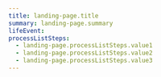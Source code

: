 ```yaml
---
title: landing-page.title
summary: landing-page.summary
lifeEvent: 
processListSteps:
  - landing-page.processListSteps.value1
  - landing-page.processListSteps.value2
  - landing-page.processListSteps.value3
---
```

